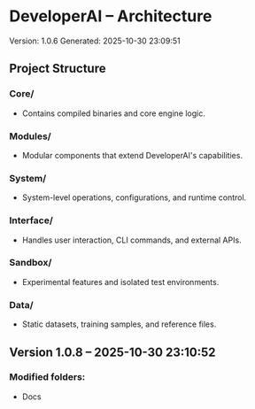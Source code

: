 # DeveloperAI – Architecture
Version: 1.0.6
Generated: 2025-10-30 23:09:51

## Project Structure

### Core/
- Contains compiled binaries and core engine logic.

### Modules/
- Modular components that extend DeveloperAI's capabilities.

### System/
- System-level operations, configurations, and runtime control.

### Interface/
- Handles user interaction, CLI commands, and external APIs.

### Sandbox/
- Experimental features and isolated test environments.

### Data/
- Static datasets, training samples, and reference files.


## Version 1.0.8 – 2025-10-30 23:10:52

### Modified folders:
- Docs

